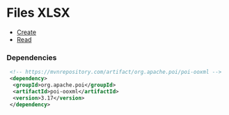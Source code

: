 # Files XLSX

- [Create](createFileXLSX.java)
- [Read](readFileXLSX.java)

### Dependencies

```xml
 <!-- https://mvnrepository.com/artifact/org.apache.poi/poi-ooxml -->
 <dependency>
  <groupId>org.apache.poi</groupId>
  <artifactId>poi-ooxml</artifactId>
  <version>3.17</version>
 </dependency>
```
